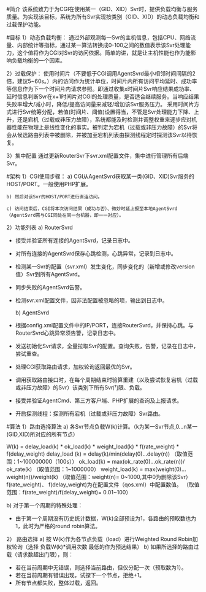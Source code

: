 #简介
该系统致力于为CGI在使用某一（GID、XID）Svr时，提供负载均衡与服务质量。为实现该目标，系统为所有Svr实现按类别（GID、XID）的动态负载均衡和过载保护功能。

#目标
1）动态负载均衡：
通过外部观测每一Svr的主机信息，包括CPU、网络流量、内部统计等指标，通过某一算法转换成0-100之间的数值表示该Svr处理能力，这个值将作为CGI对Svr的访问依据。简单的讲，就是让主机性能也作为能影响负载均衡的一个因素。

2）过载保护：
使用时间片（不要低于CGI调用AgentSvrd最小相邻时间间隔的2倍，建议5~60s。）内的访问作为统计单位，时间片内所有访问平均延时、成功率等信息作为下一个时间片内请求参照。即通过收集x时间片Svr响应结果成功率、延时信息判断Svr在x+1时间片对CGI的处理质量，是否适合继续服务。当响应结果失败率增大/减小时，降低/提高访问量来减轻/增加该Svr服务压力。
采用时间片方式进行Svr统筹分配，若值(时间片、阈值)设置得当，不管是Svr处理能力下降、上升，还是宕机（过载或非压力故障），系统都能及时检测并调整权重来逐步应对机器性能在物理上是线性变化的事实。被判定为宕机（过载或非压力故障）的Svr将会从候选路由列表中被删除，并被加至宕机列表由探测线程定时探测该Svr以待恢复。

3）集中配置
通过更新RouterSvr下svr.xml配置文件，集中进行管理所有后端Svr。


#架构
1）CGI使用步骤：
    a) CGI从AgentSvrd获取某一类(GID、XID)Svr服务的HOST/PORT。一般使用PHP扩展。
    
    b) 然后对该Svr的HOST/PORT进行直连访问。
    
    c) 访问结束后，CGI将本次访问结果（成功与否）、微妙时延上报至本地AgentSvrd（AgentSvrd需与CGI同处在同一台机器，即一一对应）。

2）功能列表
    a) RouterSvrd
 - 接受并验证所有连接的AgentSvrd，记录日志中。
 - 对所有连接的AgentSvrd保存心跳检测，心跳异常，记录到日志中。
 - 检测某一Svr的配置（svr.xml）发生变化，同步变化的（新增或修改version值）Svr到所有AgentSvrd。
 - 同步失败的AgentSvrd告警。
 - 检测svr.xml配置文件，因非法配置被忽略的项，输出到日志中。

    b) AgentSvrd
 - 根据config.xml配置文件中的IP/PORT，连接RouterSvrd，并保持心跳。与RouterSvrd心跳异常须告警，记录日志中。

 - 发送初始化Svr请求，全量拉取Svr的配置。查询失败，告警，记录在日志中，尝试重查。

 - 处理CGI获取路由请求，加权轮询返回最优的Svr。

 - 调用获取路由接口时，在每个周期结束时验算重建（以及尝试恢复宕机（过载或非压力故障）的Svr）该类别下所有Svr门限、负载。

 - 接受并验证AgentCmd、第三方客户端、PHP扩展的查询及上报请求。

 - 开启探测线程：探测所有宕机（过载或非压力故障）Svr路由。

#算法
1）路由选择算法
a) 各Svr节点负载W(k)计算。（k为某一Svr节点,0…n某一(GID,XID)所对应的所有节点）
	
W(k) = delay_load(k) * ok_load(k) * weight_load(k) * f(rate_weight) * f(delay_weight)
delay_load (k) = delay(k)/min(delay(0)…delay(n))
（取值范围：1~100000000（100s））
ok_load(k) = max(ok_rate(0)…ok_rate(n))/ ok_rate(k)
（取值范围：1~1000000）
weight_load(k) = max(weight(0)…weight(n))/weight(k)
（取值范围：weight(n)= 0~1000,其中0为删除该Svr）
f(rate_weight)、 f(delay_weight)为在配置文件（qos.xml）中配置数值。
（取值范围：f(rate_weight)/f(delay_weight)= 0.01~100）

b) 对于第一个周期的特殊处理：
 - 由于第一个周期没有历史统计数据，W(k)全部预设为1，各路由的预取数也为1，此时为严格的round robin算法。

2） 路由选择
    a) 按 W(k)作为各节点负载（load）进行Weighted Round Robin加权轮询（选择 负载W(k)*调用次数 最低的作为预选结果）
    b) 如果所选择的路由过载（请求数超出门限），则：

 - 若在当前周期中无错误，则选择当前路由，但仅分配一次（预取数为1）。
 - 若在当前周期有错误出现，试探下一个节点，拒绝+1。
 - 所有节点都失败，整体过载，返回。

